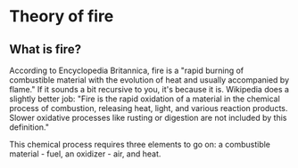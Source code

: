 # Theory of fire

## What is fire?

According to Encyclopedia Britannica, fire is a "rapid burning of combustible material with the evolution of heat and usually accompanied by flame." If it sounds a bit recursive to you, it's because it is. Wikipedia does a slightly better job: "Fire is the rapid oxidation of a material in the chemical process of combustion, releasing heat, light, and various reaction products. Slower oxidative processes like rusting or digestion are not included by this definition."





This chemical process requires three elements to go on: a combustible material - fuel, an oxidizer - air, and heat.
